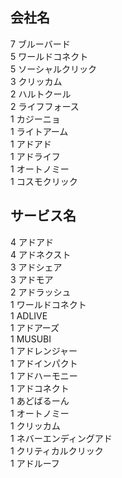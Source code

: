 ## 会社名
7 ブルーバード  
5 ワールドコネクト  
5 ソーシャルクリック  
3 クリッカム  
2 ハルトクール  
2 ライフフォース  
1 カジーニョ  
1 ライトアーム  
1 アドアド  
1 アドライフ  
1 オートノミー  
1 コスモクリック  

## サービス名
4 アドアド  
4 アドネクスト  
3 アドシェア  
3 アドモア  
2 アドラッシュ  
1 ワールドコネクト  
1 ADLIVE  
1 アドアーズ  
1 MUSUBI  
1 アドレンジャー  
1 アドインパクト  
1 アドハーモニー  
1 アドコネクト  
1 あどばるーん  
1 オートノミー  
1 クリッカム  
1 ネバーエンディングアド  
1 クリティカルクリック  
1 アドルーフ  

